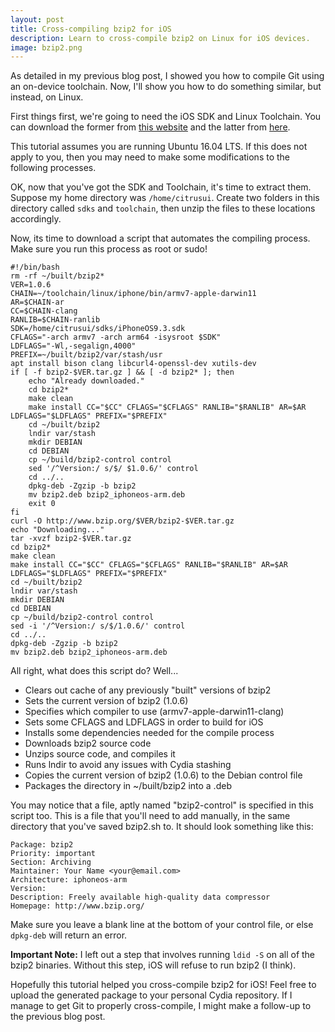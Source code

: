 ```yaml
---
layout: post
title: Cross-compiling bzip2 for iOS
description: Learn to cross-compile bzip2 on Linux for iOS devices.
image: bzip2.png
---
```


As detailed in my previous blog post, I showed you how to compile Git using an on-device toolchain. Now, I'll show you how to do something similar, but instead, on Linux.

First things first, we're going to need the iOS SDK and Linux Toolchain. You can download the former from [this website](https://sdks.website) and the latter from [here](https://developer.angelxwind.net/Linux/).

This tutorial assumes you are running Ubuntu 16.04 LTS. If this does not apply to you, then you may need to make some modifications to the following processes.

OK, now that you've got the SDK and Toolchain, it's time to extract them. Suppose my home directory was `/home/citrusui`.  Create two folders in this directory called `sdks` and `toolchain`, then unzip the files to these locations accordingly.

Now, its time to download a script that automates the compiling process. Make sure you run this process as root or sudo!

```
#!/bin/bash
rm -rf ~/built/bzip2*
VER=1.0.6
CHAIN=~/toolchain/linux/iphone/bin/armv7-apple-darwin11
AR=$CHAIN-ar
CC=$CHAIN-clang
RANLIB=$CHAIN-ranlib
SDK=/home/citrusui/sdks/iPhoneOS9.3.sdk
CFLAGS="-arch armv7 -arch arm64 -isysroot $SDK"
LDFLAGS="-Wl,-segalign,4000"
PREFIX=~/built/bzip2/var/stash/usr
apt install bison clang libcurl4-openssl-dev xutils-dev
if [ -f bzip2-$VER.tar.gz ] && [ -d bzip2* ]; then
	echo "Already downloaded."
	cd bzip2*
	make clean
	make install CC="$CC" CFLAGS="$CFLAGS" RANLIB="$RANLIB" AR=$AR LDFLAGS="$LDFLAGS" PREFIX="$PREFIX"
	cd ~/built/bzip2
	lndir var/stash
	mkdir DEBIAN
	cd DEBIAN
  	cp ~/build/bzip2-control control
  	sed '/^Version:/ s/$/ $1.0.6/' control
	cd ../..
	dpkg-deb -Zgzip -b bzip2
	mv bzip2.deb bzip2_iphoneos-arm.deb
	exit 0
fi
curl -O http://www.bzip.org/$VER/bzip2-$VER.tar.gz
echo "Downloading..."
tar -xvzf bzip2-$VER.tar.gz
cd bzip2*
make clean
make install CC="$CC" CFLAGS="$CFLAGS" RANLIB="$RANLIB" AR=$AR LDFLAGS="$LDFLAGS" PREFIX="$PREFIX"
cd ~/built/bzip2
lndir var/stash
mkdir DEBIAN
cd DEBIAN
cp ~/build/bzip2-control control
sed -i '/^Version:/ s/$/1.0.6/' control
cd ../..
dpkg-deb -Zgzip -b bzip2
mv bzip2.deb bzip2_iphoneos-arm.deb
```

All right, what does this script do? Well...

- Clears out cache of any previously "built" versions of bzip2
- Sets the current version of bzip2 (1.0.6)
- Specifies which compiler to use (armv7-apple-darwin11-clang)
- Sets some CFLAGS and LDFLAGS in order to build for iOS
- Installs some dependencies needed for the compile process
- Downloads bzip2 source code
- Unzips source code, and compiles it
- Runs lndir to avoid any issues with Cydia stashing
- Copies the current version of bzip2 (1.0.6) to the Debian control file
- Packages the directory in ~/built/bzip2 into a .deb

You may notice that a file, aptly named "bzip2-control" is specified in this script too. This is a file that you'll need to add manually, in the same directory that you've saved bzip2.sh to. It should look something like this:

```
Package: bzip2
Priority: important
Section: Archiving
Maintainer: Your Name <your@email.com>
Architecture: iphoneos-arm
Version: 
Description: Freely available high-quality data compressor
Homepage: http://www.bzip.org/
```

Make sure you leave a blank line at the bottom of your control file, or else `dpkg-deb` will return an error.

**Important Note:** I left out a step that involves running `ldid -S` on all of the bzip2 binaries. Without this step, iOS will refuse to run bzip2 (I think).

Hopefully this tutorial helped you cross-compile bzip2 for iOS! Feel free to upload the generated package to your personal Cydia repository. If I manage to get Git to properly cross-compile, I might make a follow-up to the previous blog post.
